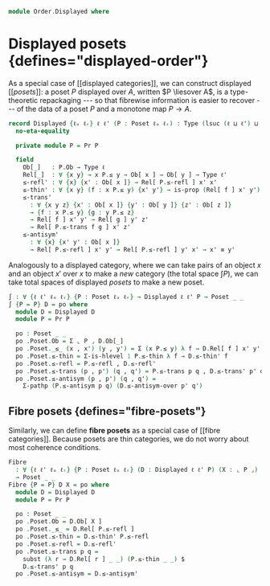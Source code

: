 <!--
```agda
open import Cat.Prelude

open import Order.Base

import Order.Reasoning as Pr
```
-->

```agda
module Order.Displayed where
```

# Displayed posets {defines="displayed-order"}

As a special case of [[displayed categories]], we can construct
displayed [[_posets_]]: a poset $P$ displayed over $A$, written $P
\liesover A$, is a type-theoretic repackaging --- so that fibrewise
information is easier to recover --- of the data of a poset $P$ and a
monotone map $P \to A$.

```agda
record Displayed {ℓₒ ℓᵣ} ℓ ℓ' (P : Poset ℓₒ ℓᵣ) : Type (lsuc (ℓ ⊔ ℓ') ⊔ ℓₒ ⊔ ℓᵣ) where
  no-eta-equality

  private module P = Pr P

  field
    Ob[_]   : P.Ob → Type ℓ
    Rel[_]  : ∀ {x y} → x P.≤ y → Ob[ x ] → Ob[ y ] → Type ℓ'
    ≤-refl' : ∀ {x} {x' : Ob[ x ]} → Rel[ P.≤-refl ] x' x'
    ≤-thin' : ∀ {x y} (f : x P.≤ y) {x' y'} → is-prop (Rel[ f ] x' y')
    ≤-trans'
      : ∀ {x y z} {x' : Ob[ x ]} {y' : Ob[ y ]} {z' : Ob[ z ]}
      → {f : x P.≤ y} {g : y P.≤ z}
      → Rel[ f ] x' y' → Rel[ g ] y' z'
      → Rel[ P.≤-trans f g ] x' z'
    ≤-antisym'
      : ∀ {x} {x' y' : Ob[ x ]}
      → Rel[ P.≤-refl ] x' y' → Rel[ P.≤-refl ] y' x' → x' ≡ y'
```

<!--
```agda
  ≤-antisym-over
    : ∀ {x y} {f : x P.≤ y} {g : y P.≤ x} {x' y'}
    → Rel[ f ] x' y' → Rel[ g ] y' x'
    → PathP (λ i → Ob[ P.≤-antisym f g i ]) x' y'
  ≤-antisym-over {x = x} {f = f} {g} {x'} =
    transport
      (λ i → {f : x P.≤ p i} {g : p i P.≤ x} {y' : Ob[ p i ]}
           → Rel[ f ] x' y' → Rel[ g ] y' x'
           → PathP (λ j → Ob[ P.≤-antisym f g j ]) x' y')
      λ r s → transport
        (λ i → {f g : x P.≤ x} {y' : Ob[ x ]}
             → Rel[ P.≤-thin P.≤-refl f i ] x' y' → Rel[ P.≤-thin P.≤-refl g i ] y' x'
             → PathP (λ j → Ob[ P.Ob-is-set _ _ refl (P.≤-antisym f g) i j ]) x' y')
        ≤-antisym' r s
    where p = P.≤-antisym f g
```
-->

Analogously to a displayed category, where we can take pairs of an
object $x$ and an object $x'$ over $x$ to make a _new_ category (the
total space $\int P$), we can take total spaces of displayed _posets_ to
make a new poset.

```agda
∫ : ∀ {ℓ ℓ' ℓₒ ℓᵣ} {P : Poset ℓₒ ℓᵣ} → Displayed ℓ ℓ' P → Poset _ _
∫ {P = P} D = po where
  module D = Displayed D
  module P = Pr P

  po : Poset _ _
  po .Poset.Ob = Σ ⌞ P ⌟ D.Ob[_]
  po .Poset._≤_ (x , x') (y , y') = Σ (x P.≤ y) λ f → D.Rel[ f ] x' y'
  po .Poset.≤-thin = Σ-is-hlevel 1 P.≤-thin λ f → D.≤-thin' f
  po .Poset.≤-refl = P.≤-refl , D.≤-refl'
  po .Poset.≤-trans (p , p') (q , q') = P.≤-trans p q , D.≤-trans' p' q'
  po .Poset.≤-antisym (p , p') (q , q') =
    Σ-pathp (P.≤-antisym p q) (D.≤-antisym-over p' q')
```

## Fibre posets {defines="fibre-posets"}

Similarly, we can define **fibre posets** as a special case of [[fibre
categories]]. Because posets are thin categories, we do not worry about
most coherence conditions.

```agda
Fibre
  : ∀ {ℓ ℓ' ℓₒ ℓᵣ} {P : Poset ℓₒ ℓᵣ} (D : Displayed ℓ ℓ' P) (X : ⌞ P ⌟)
  → Poset _ _
Fibre {P = P} D X = po where
  module D = Displayed D
  module P = Pr P

  po : Poset _ _
  po .Poset.Ob = D.Ob[ X ]
  po .Poset._≤_ = D.Rel[ P.≤-refl ]
  po .Poset.≤-thin = D.≤-thin' P.≤-refl
  po .Poset.≤-refl = D.≤-refl'
  po .Poset.≤-trans p q =
    subst (λ r → D.Rel[ r ] _ _) (P.≤-thin _ _) $
    D.≤-trans' p q
  po .Poset.≤-antisym = D.≤-antisym'
```
